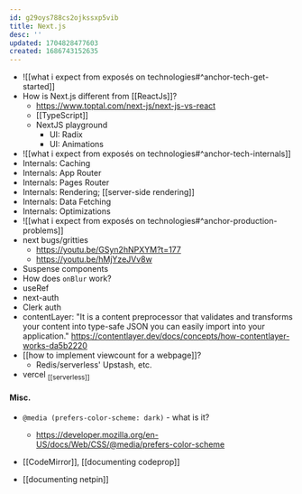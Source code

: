 ```yaml
---
id: g29oys788cs2ojkssxp5vib
title: Next.js
desc: ''
updated: 1704828477603
created: 1686743152635
---
```


- ![[what i expect from exposés on technologies#^anchor-tech-get-started]]
- How is Next.js different from [[ReactJs]]?
  - https://www.toptal.com/next-js/next-js-vs-react
  - [[TypeScript]]
  - NextJS playground
    - UI: Radix
    - UI: Animations
- ![[what i expect from exposés on technologies#^anchor-tech-internals]]
- Internals: Caching
- Internals: App Router
- Internals: Pages Router
- Internals: Rendering; [[server-side rendering]]
- Internals: Data Fetching
- Internals: Optimizations
- ![[what i expect from exposés on technologies#^anchor-production-problems]]
- next bugs/gritties
  - https://youtu.be/GSyn2hNPXYM?t=177
  - https://youtu.be/hMjYzeJVv8w
- Suspense components
- How does `onBlur` work?
- useRef
- next-auth
- Clerk auth
- contentLayer: "It is a content preprocessor that validates and transforms your content into type-safe JSON you can easily import into your application." https://contentlayer.dev/docs/concepts/how-contentlayer-works-da5b2220
- [[how to implement viewcount for a webpage]]?
  - Redis/serverless' Upstash, etc.
- vercel <sub>[[serverless]]</sub>

#### Misc.

- `@media (prefers-color-scheme: dark)` - what is it?
  - https://developer.mozilla.org/en-US/docs/Web/CSS/@media/prefers-color-scheme

- [[CodeMirror]], [[documenting codeprop]]
- [[documenting netpin]]